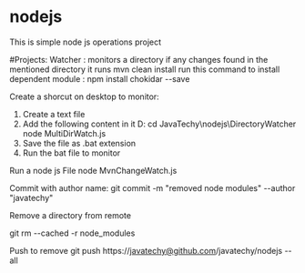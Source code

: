 # nodejs


This is simple node js operations project

#Projects:
Watcher :  monitors a directory if any changes found in the mentioned directory it runs mvn clean install
run this command  to install dependent module :
npm install chokidar --save

Create a shorcut on desktop to monitor:
1. Create a text file
2. Add the following content in it 
	D:
	cd JavaTechy\nodejs\DirectoryWatcher
	node MultiDirWatch.js
3. Save the file as .bat extension
4. Run the bat file  to monitor

Run a node js File
node MvnChangeWatch.js


Commit with author name:
git commit -m  "removed node modules" --author "javatechy"

Remove a directory from remote

git rm --cached -r node_modules

Push to remove
git push https://javatechy@github.com/javatechy/nodejs --all
